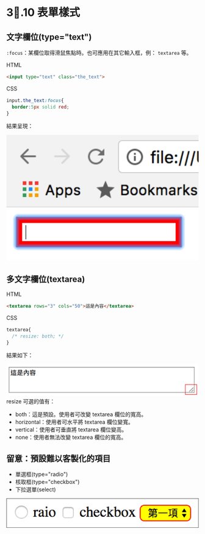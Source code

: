 # 3.10 表單樣式

## 文字欄位\(type="text"\)

`:focus`：某欄位取得滑鼠焦點時。也可應用在其它輸入框，例： `textarea` 等。

HTML

```html
<input type="text" class="the_text">
```

CSS

```css
input.the_text:focus{
  border:5px solid red;
}
```

結果呈現：

![](/assets/focus_status.png)

## 多文字欄位\(textarea\)

HTML

```html
<textarea rows="3" cols="50">這是內容</textarea>
```

CSS

```css
textarea{
  /* resize: both; */
}
```

結果如下：

![](/assets/textarea_resize_sample.png)resize 可選的值有：

* both：這是預設。使用者可改變 textarea 欄位的寬高。
* horizontal：使用者可水平將 textarea 欄位變寬。
* vertical：使用者可垂直將 textarea 欄位變高。
* none：使用者無法改變 textarea 欄位的寬高。

## 留意：預設難以客製化的項目

* 單選框\(type="radio"\)
* 核取框\(type="checkbox"\)
* 下拉選單\(select\)

![](/assets/form_difficult_customize.png)

